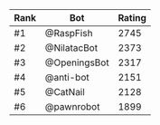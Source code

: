 Rank|Bot|Rating
---|---|---
#1|@RaspFish|2745
#2|@NilatacBot|2373
#3|@OpeningsBot|2317
#4|@anti-bot|2151
#5|@CatNail|2128
#6|@pawnrobot|1899
